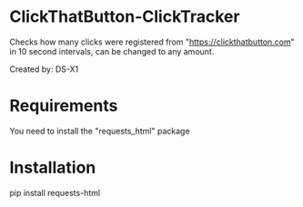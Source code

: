 # ClickThatButton-ClickTracker
Checks how many clicks were registered from "https://clickthatbutton.com" in 10 second intervals, can be changed to any amount.

Created by: DS-X1

# Requirements

You need to install the "requests_html" package

# Installation
pip install requests-html

